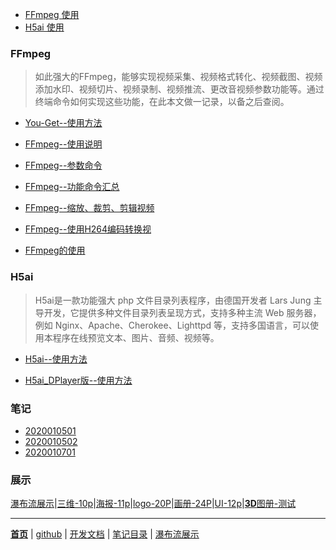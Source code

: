 
- [FFmpeg 使用](#ffmpeg的使用)
- [H5ai 使用](#h5ai)


### FFmpeg

> 如此强大的FFmpeg，能够实现视频采集、视频格式转化、视频截图、视频添加水印、视频切片、视频录制、视频推流、更改音视频参数功能等。通过终端命令如何实现这些功能，在此本文做一记录，以备之后查阅。

- [You-Get--使用方法](文章/You-Get使用方法.markdown)

- [FFmpeg--使用说明](文章/FFmpeg使用说明.markdown)

- [FFmpeg--参数命令](文章/FFmpeg参数命令.markdown)

- [FFmpeg--功能命令汇总](文章/FFmpeg功能命令汇总.markdown)

- [FFmpeg--缩放、裁剪、剪辑视频](文章/ffmpeg缩放、裁剪、剪辑视频.markdown)

- [FFmpeg--使用H264编码转换视](文章/FFmpeg使用H264编码转换视.markdown)

- [FFmpeg的使用](文章/FFmpeg的使用.markdown)

### H5ai

> H5ai是一款功能强大 php 文件目录列表程序，由德国开发者 Lars Jung 主导开发，它提供多种文件目录列表呈现方式，支持多种主流 Web 服务器，例如 Nginx、Apache、Cherokee、Lighttpd 等，支持多国语言，可以使用本程序在线预览文本、图片、音频、视频等。

- [H5ai--使用方法](文章/H5ai.markdown)

- [H5ai_DPlayer版--使用方法](文章/h5ai-DPlayer版.markdown)

### 笔记

- [2020010501](文章/2020010501.markdown)
- [2020010502](文章/2020010502.markdown)
- [2020010701](文章/20200107.markdown)

### 展示

[瀑布流展示](瀑布流.md)|[三维-10p](文章/平衡车-动动三维.markdown)|[海报-11p](文章/产品海报[11p].markdown)|[logo-20P](文章/金融logo[20P].markdown)|[画册-24P](文章/植保无人机画册[24P].markdown)|[UI-12p](文章/UI.markdown)|[**3D**图册-测试](文章/3D旋转.markdown)


------
[**首页**](https://wk6111.github.io/6111/)  |  [github](https://github.com/wk6111)  |  [开发文档](https://guides.github.com/features/mastering-markdown/)  |  [笔记目录](笔记目录.markdown)  |  [瀑布流展示](瀑布流.md)
